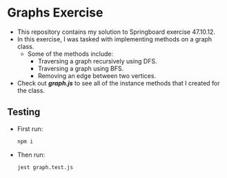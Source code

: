 # Graphs Exercise

- This repository contains my solution to Springboard exercise 47.10.12.
- In this exercise, I was tasked with implementing methods on a graph class.
  - Some of the methods include:
    - Traversing a graph recursively using DFS.
    - Traversing a graph using BFS.
    - Removing an edge between two vertices.
- Check out ***graph.js*** to see all of the instance methods that I created for the class.

## Testing

- First run:

  ```bash
  npm i
  ```

- Then run:

  ```bash
  jest graph.test.js
  ```
